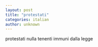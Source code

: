 ```yaml
---
layout: post
title: "protestati"
categories: italian
author: unknown
---
```


protestati nulla tenenti immuni dalla legge
